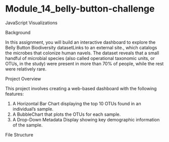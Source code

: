 # Module_14_belly-button-challenge

JavaScript Visualizations

Background

In this assignment, you will build an interactive dashboard to explore the Belly Button Biodiversity datasetLinks to an external site., which catalogs the microbes that colonize human navels.
The dataset reveals that a small handful of microbial species (also called operational taxonomic units, or OTUs, in the study) were present in more than 70% of people, while the rest were relatively rare.

Project Overview

This project involves creating a web-based dashboard with the following features:

1. A Horizontal Bar Chart displaying the top 10 OTUs found in an individual’s sample.
2. A BubbleChart that plots the OTUs for each sample.
3. A Drop-Down Metadata Display showing key demographic information of the sample.

File Structure
